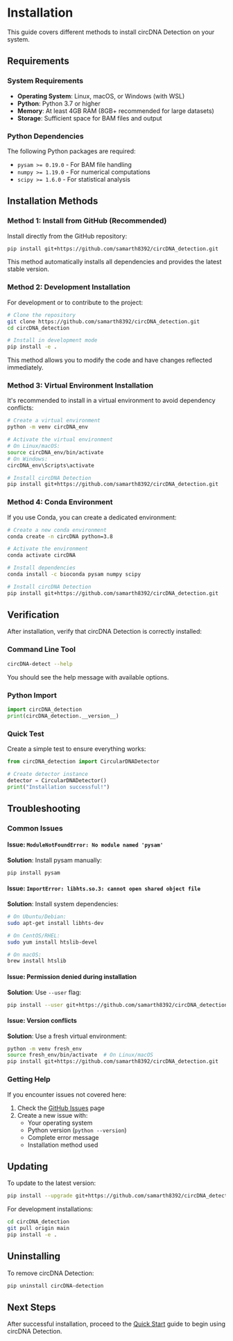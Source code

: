 # Installation

This guide covers different methods to install circDNA Detection on your system.

## Requirements

### System Requirements

- **Operating System**: Linux, macOS, or Windows (with WSL)
- **Python**: Python 3.7 or higher
- **Memory**: At least 4GB RAM (8GB+ recommended for large datasets)
- **Storage**: Sufficient space for BAM files and output

### Python Dependencies

The following Python packages are required:

- `pysam >= 0.19.0` - For BAM file handling
- `numpy >= 1.19.0` - For numerical computations
- `scipy >= 1.6.0` - For statistical analysis

## Installation Methods

### Method 1: Install from GitHub (Recommended)

Install directly from the GitHub repository:

```bash
pip install git+https://github.com/samarth8392/circDNA_detection.git
```

This method automatically installs all dependencies and provides the latest stable version.

### Method 2: Development Installation

For development or to contribute to the project:

```bash
# Clone the repository
git clone https://github.com/samarth8392/circDNA_detection.git
cd circDNA_detection

# Install in development mode
pip install -e .
```

This method allows you to modify the code and have changes reflected immediately.

### Method 3: Virtual Environment Installation

It's recommended to install in a virtual environment to avoid dependency conflicts:

```bash
# Create a virtual environment
python -m venv circDNA_env

# Activate the virtual environment
# On Linux/macOS:
source circDNA_env/bin/activate
# On Windows:
circDNA_env\Scripts\activate

# Install circDNA Detection
pip install git+https://github.com/samarth8392/circDNA_detection.git
```

### Method 4: Conda Environment

If you use Conda, you can create a dedicated environment:

```bash
# Create a new conda environment
conda create -n circDNA python=3.8

# Activate the environment
conda activate circDNA

# Install dependencies
conda install -c bioconda pysam numpy scipy

# Install circDNA Detection
pip install git+https://github.com/samarth8392/circDNA_detection.git
```

## Verification

After installation, verify that circDNA Detection is correctly installed:

### Command Line Tool

```bash
circDNA-detect --help
```

You should see the help message with available options.

### Python Import

```python
import circDNA_detection
print(circDNA_detection.__version__)
```

### Quick Test

Create a simple test to ensure everything works:

```python
from circDNA_detection import CircularDNADetector

# Create detector instance
detector = CircularDNADetector()
print("Installation successful!")
```

## Troubleshooting

### Common Issues

#### Issue: `ModuleNotFoundError: No module named 'pysam'`

**Solution**: Install pysam manually:
```bash
pip install pysam
```

#### Issue: `ImportError: libhts.so.3: cannot open shared object file`

**Solution**: Install system dependencies:
```bash
# On Ubuntu/Debian:
sudo apt-get install libhts-dev

# On CentOS/RHEL:
sudo yum install htslib-devel

# On macOS:
brew install htslib
```

#### Issue: Permission denied during installation

**Solution**: Use `--user` flag:
```bash
pip install --user git+https://github.com/samarth8392/circDNA_detection.git
```

#### Issue: Version conflicts

**Solution**: Use a fresh virtual environment:
```bash
python -m venv fresh_env
source fresh_env/bin/activate  # On Linux/macOS
pip install git+https://github.com/samarth8392/circDNA_detection.git
```

### Getting Help

If you encounter issues not covered here:

1. Check the [GitHub Issues](https://github.com/samarth8392/circDNA_detection/issues) page
2. Create a new issue with:
   - Your operating system
   - Python version (`python --version`)
   - Complete error message
   - Installation method used

## Updating

To update to the latest version:

```bash
pip install --upgrade git+https://github.com/samarth8392/circDNA_detection.git
```

For development installations:

```bash
cd circDNA_detection
git pull origin main
pip install -e .
```

## Uninstalling

To remove circDNA Detection:

```bash
pip uninstall circDNA-detection
```

## Next Steps

After successful installation, proceed to the [Quick Start](quickstart.md) guide to begin using circDNA Detection.